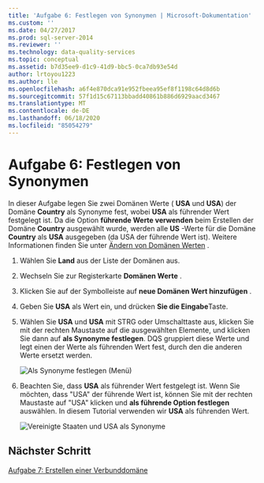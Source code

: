 ```yaml
---
title: 'Aufgabe 6: Festlegen von Synonymen | Microsoft-Dokumentation'
ms.custom: ''
ms.date: 04/27/2017
ms.prod: sql-server-2014
ms.reviewer: ''
ms.technology: data-quality-services
ms.topic: conceptual
ms.assetid: b7d35ee9-d1c9-41d9-bbc5-0ca7db93e54d
author: lrtoyou1223
ms.author: lle
ms.openlocfilehash: a6f4e870dca91e952fbeea95ef8f1198c64d8d6b
ms.sourcegitcommit: 57f1d15c67113bbadd40861b886d6929aacd3467
ms.translationtype: MT
ms.contentlocale: de-DE
ms.lasthandoff: 06/18/2020
ms.locfileid: "85054279"
---
```

# <a name="task-6-setting-synonyms"></a>Aufgabe 6: Festlegen von Synonymen
  In dieser Aufgabe legen Sie zwei Domänen Werte ( **USA** und **USA**) der Domäne **Country** als Synonyme fest, wobei **USA** als führender Wert festgelegt ist. Da die Option **führende Werte verwenden** beim Erstellen der Domäne **Country** ausgewählt wurde, werden alle **US** -Werte für die Domäne **Country** als **USA** ausgegeben (da USA der führende Wert ist). Weitere Informationen finden Sie unter [Ändern von Domänen Werten](https://msdn.microsoft.com/library/hh510408.aspx) .

1.  Wählen Sie **Land** aus der Liste der Domänen aus.

2.  Wechseln Sie zur Registerkarte **Domänen Werte** .

3.  Klicken Sie auf der Symbolleiste auf **neue Domänen Wert hinzufügen** .

4.  Geben Sie **USA** als Wert ein, und drücken **Sie die Eingabe**Taste.

5.  Wählen Sie **USA** und **USA** mit STRG oder Umschalttaste aus, klicken Sie mit der rechten Maustaste auf die ausgewählten Elemente, und klicken Sie dann auf **als Synonyme festlegen**. DQS gruppiert diese Werte und legt einen der Werte als führenden Wert fest, durch den die anderen Werte ersetzt werden.

     ![Als Synonyme festlegen (Menü)](../../2014/tutorials/media/et-settingsynonyms-01.jpg "Als Synonyme festlegen (Menü)")

6.  Beachten Sie, dass **USA** als führender Wert festgelegt ist. Wenn Sie möchten, dass "USA" der führende Wert ist, können Sie mit der rechten Maustaste auf "USA" klicken und **als führende Option festlegen** auswählen. In diesem Tutorial verwenden wir **USA** als führenden Wert.

     ![Vereinigte Staaten und USA als Synonyme](../../2014/tutorials/media/et-settingsynonyms-02.jpg "Vereinigte Staaten und USA als Synonyme")

## <a name="next-step"></a>Nächster Schritt
 [Aufgabe 7: Erstellen einer Verbunddomäne](../../2014/tutorials/task-7-creating-a-composite-domain.md)



